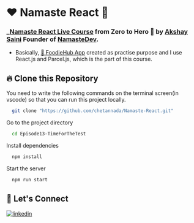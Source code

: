 # ❤️ Namaste React 🙏

### \_[Namaste React Live Course](https://learn.namastedev.com/courses/namaste-react-live) from Zero to Hero 🚀 by [Akshay Saini](https://www.linkedin.com/in/akshaymarch7/) Founder of [NamasteDev](https://courses.namastedev.com/learn/Namaste-React).

- Basically, [🥗 FoodieHub App](https://foodie-hubs.netlify.app/) created as practise purpose and I use React.js and Parcel.js, which is the part of this course.

## 🔥 Clone this Repository

You need to write the following commands on the terminal screen(in vscode) so that you can run this project locally.

```bash
  git clone "https://github.com/chetannada/Namaste-React.git"
```

Go to the project directory

```bash
  cd Episode13-TimeForTheTest
```

Install dependencies

```bash
  npm install
```

Start the server

```bash
  npm run start
```

## 🔗 Let's Connect

[![linkedin](https://img.shields.io/badge/LinkedIn-0077B5?style=for-the-badge&logo=linkedin&logoColor=white)](https://in.linkedin.com/in/ganesh1172)
